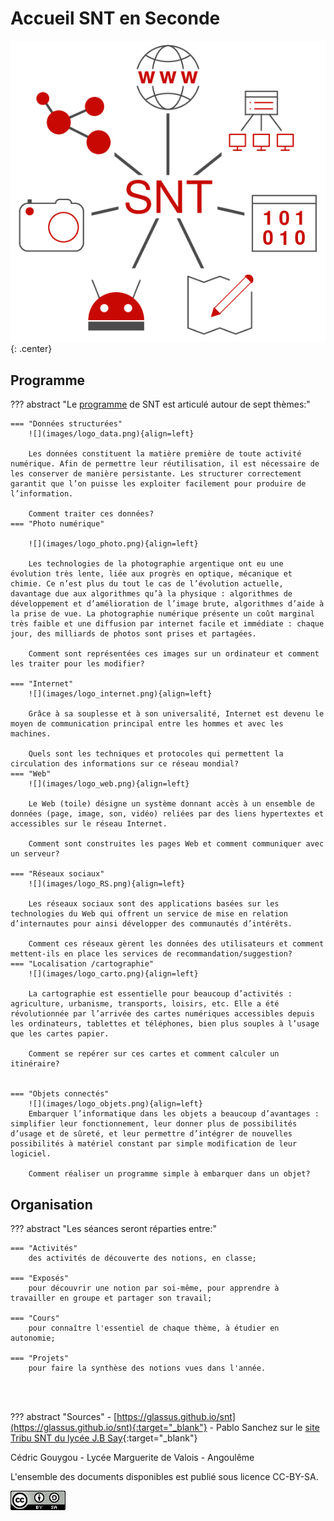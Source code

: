# Accueil SNT en Seconde

![](images/logo_SNT.png){: .center}

<!-- <p align="center">
<img src="data/logo_SNT.png"  width=" 640 "/> 
</p> -->

## Programme

??? abstract "Le [programme](data/ProgrammeSNT.pdf) de SNT est articulé autour de sept thèmes:"

    === "Données structurées"
        ![](images/logo_data.png){align=left}
        
        Les données constituent la matière première de toute activité numérique. Afin de permettre leur réutilisation, il est nécessaire de les conserver de manière persistante. Les structurer correctement garantit que l’on puisse les exploiter facilement pour produire de l’information.

        Comment traiter ces données?
    === "Photo numérique"

        ![](images/logo_photo.png){align=left}
        
        Les technologies de la photographie argentique ont eu une évolution très lente, liée aux progrès en optique, mécanique et chimie. Ce n’est plus du tout le cas de l’évolution actuelle, davantage due aux algorithmes qu’à la physique : algorithmes de développement et d’amélioration de l’image brute, algorithmes d’aide à la prise de vue. La photographie numérique présente un coût marginal très faible et une diffusion par internet facile et immédiate : chaque jour, des milliards de photos sont prises et partagées.

        Comment sont représentées ces images sur un ordinateur et comment les traiter pour les modifier?

    === "Internet"
        ![](images/logo_internet.png){align=left}

        Grâce à sa souplesse et à son universalité, Internet est devenu le moyen de communication principal entre les hommes et avec les machines.

        Quels sont les techniques et protocoles qui permettent la circulation des informations sur ce réseau mondial?
    === "Web"
        ![](images/logo_web.png){align=left}

        Le Web (toile) désigne un système donnant accès à un ensemble de données (page, image, son, vidéo) reliées par des liens hypertextes et accessibles sur le réseau Internet.

        Comment sont construites les pages Web et comment communiquer avec un serveur?

    === "Réseaux sociaux"
        ![](images/logo_RS.png){align=left}

        Les réseaux sociaux sont des applications basées sur les technologies du Web qui offrent un service de mise en relation d’internautes pour ainsi développer des communautés d’intérêts.

        Comment ces réseaux gèrent les données des utilisateurs et comment mettent-ils en place les services de recommandation/suggestion?
    === "Localisation /cartographie"
        ![](images/logo_carto.png){align=left}

        La cartographie est essentielle pour beaucoup d’activités : agriculture, urbanisme, transports, loisirs, etc. Elle a été révolutionnée par l’arrivée des cartes numériques accessibles depuis les ordinateurs, tablettes et téléphones, bien plus souples à l’usage que les cartes papier.

        Comment se repérer sur ces cartes et comment calculer un itinéraire?


    === "Objets connectés"
        ![](images/logo_objets.png){align=left}
        Embarquer l’informatique dans les objets a beaucoup d’avantages : simplifier leur fonctionnement, leur donner plus de possibilités d’usage et de sûreté, et leur permettre d’intégrer de nouvelles possibilités à matériel constant par simple modification de leur logiciel.

        Comment réaliser un programme simple à embarquer dans un objet?




## Organisation

??? abstract "Les séances seront réparties entre:"

    === "Activités"
        des activités de découverte des notions, en classe;

    === "Exposés"
        pour découvrir une notion par soi-même, pour apprendre à travailler en groupe et partager son travail;

    === "Cours"
        pour connaître l'essentiel de chaque thème, à étudier en autonomie;

    === "Projets"
        pour faire la synthèse des notions vues dans l'année.


<br>

<br>

??? abstract "Sources"
    - [https://glassus.github.io/snt](https://glassus.github.io/snt){:target="_blank"} 
    - Pablo Sanchez sur le [site Tribu SNT du lycée J.B Say](https://tribu.phm.education.gouv.fr/portal/pagemarker/2/cms/default-domain/workspaces/ressources-snt-jbs/documents?displayLiveVersion=1&scope=__nocache&displayContext=taskbar&addToBreadcrumb=0){:target="_blank"} 


Cédric Gouygou - Lycée Marguerite de Valois - Angoulême

L'ensemble des documents disponibles est publié sous licence CC-BY-SA.

![](images/ccbysa.png)